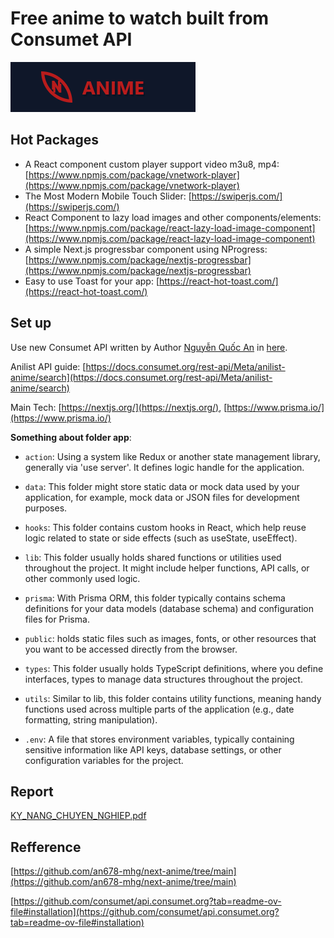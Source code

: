 # Free anime to watch built from Consumet API

![logo.png](/public/logo.png)

## Hot Packages

- A React component custom player support video m3u8, mp4: [https://www.npmjs.com/package/vnetwork-player](https://www.npmjs.com/package/vnetwork-player)
- The Most Modern Mobile Touch Slider: [https://swiperjs.com/](https://swiperjs.com/)
- React Component to lazy load images and other components/elements: [https://www.npmjs.com/package/react-lazy-load-image-component](https://www.npmjs.com/package/react-lazy-load-image-component)
- A simple Next.js progressbar component using NProgress: [https://www.npmjs.com/package/nextjs-progressbar](https://www.npmjs.com/package/nextjs-progressbar)
- Easy to use Toast for your app: [https://react-hot-toast.com/](https://react-hot-toast.com/)

## Set up

Use new Consumet API written by Author [Nguyễn Quốc An](https://github.com/an678-mhg) in [here](https://github.com/an678-mhg/new-consumet-api).

Anilist API guide: [https://docs.consumet.org/rest-api/Meta/anilist-anime/search](https://docs.consumet.org/rest-api/Meta/anilist-anime/search)

Main Tech: [https://nextjs.org/](https://nextjs.org/), [https://www.prisma.io/](https://www.prisma.io/)

**Something about folder app**:

- `action`: Using a system like Redux or another state management library, generally via 'use server'. It defines logic handle for the application.

- `data`: This folder might store static data or mock data used by your application, for example, mock data or JSON files for development purposes.

- `hooks`: This folder contains custom hooks in React, which help reuse logic related to state or side effects (such as useState, useEffect).

- `lib`: This folder usually holds shared functions or utilities used throughout the project. It might include helper functions, API calls, or other commonly used logic.

- `prisma`: With Prisma ORM, this folder typically contains schema definitions for your data models (database schema) and configuration files for Prisma.

- `public`: holds static files such as images, fonts, or other resources that you want to be accessed directly from the browser.

- `types`: This folder usually holds TypeScript definitions, where you define interfaces, types to manage data structures throughout the project.

- `utils`: Similar to lib, this folder contains utility functions, meaning handy functions used across multiple parts of the application (e.g., date formatting, string manipulation).

- `.env`: A file that stores environment variables, typically containing sensitive information like API keys, database settings, or other configuration variables for the project.

## Report

[KY_NANG_CHUYEN_NGHIEP.pdf](/docs/KY_NANG_CHUYEN_NGHIEP.pdf)

## Refference

[https://github.com/an678-mhg/next-anime/tree/main](https://github.com/an678-mhg/next-anime/tree/main)

[https://github.com/consumet/api.consumet.org?tab=readme-ov-file#installation](https://github.com/consumet/api.consumet.org?tab=readme-ov-file#installation)
